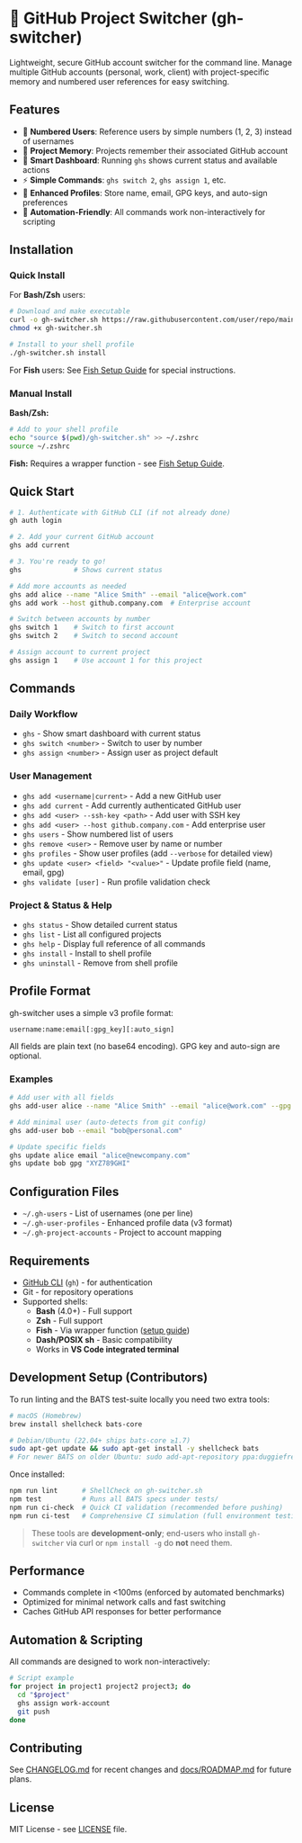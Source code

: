 # 🎯 GitHub Project Switcher (gh-switcher)

Lightweight, secure GitHub account switcher for the command line. Manage multiple GitHub accounts (personal, work, client) with project-specific memory and numbered user references for easy switching.

## Features

- 🔢 **Numbered Users**: Reference users by simple numbers (1, 2, 3) instead of usernames
- 📁 **Project Memory**: Projects remember their associated GitHub account
- 🎯 **Smart Dashboard**: Running `ghs` shows current status and available actions
- ⚡ **Simple Commands**: `ghs switch 2`, `ghs assign 1`, etc.
- 🔐 **Enhanced Profiles**: Store name, email, GPG keys, and auto-sign preferences
- 🤖 **Automation-Friendly**: All commands work non-interactively for scripting

## Installation

### Quick Install

For **Bash/Zsh** users:
```bash
# Download and make executable
curl -o gh-switcher.sh https://raw.githubusercontent.com/user/repo/main/gh-switcher.sh
chmod +x gh-switcher.sh

# Install to your shell profile
./gh-switcher.sh install
```

For **Fish** users: See [Fish Setup Guide](docs/FISH_SETUP.md) for special instructions.

### Manual Install

**Bash/Zsh:**
```bash
# Add to your shell profile
echo "source $(pwd)/gh-switcher.sh" >> ~/.zshrc
source ~/.zshrc
```

**Fish:** Requires a wrapper function - see [Fish Setup Guide](docs/FISH_SETUP.md).

## Quick Start

```bash
# 1. Authenticate with GitHub CLI (if not already done)
gh auth login

# 2. Add your current GitHub account
ghs add current

# 3. You're ready to go!
ghs             # Shows current status

# Add more accounts as needed
ghs add alice --name "Alice Smith" --email "alice@work.com"
ghs add work --host github.company.com  # Enterprise account

# Switch between accounts by number
ghs switch 1    # Switch to first account
ghs switch 2    # Switch to second account

# Assign account to current project
ghs assign 1    # Use account 1 for this project
```

## Commands

### Daily Workflow

- `ghs` - Show smart dashboard with current status
- `ghs switch <number>` - Switch to user by number
- `ghs assign <number>` - Assign user as project default

### User Management

- `ghs add <username|current>` - Add a new GitHub user
- `ghs add current` - Add currently authenticated GitHub user
- `ghs add <user> --ssh-key <path>` - Add user with SSH key
- `ghs add <user> --host github.company.com` - Add enterprise user
- `ghs users` - Show numbered list of users
- `ghs remove <user>` - Remove user by name or number
- `ghs profiles` - Show user profiles (add `--verbose` for detailed view)
- `ghs update <user> <field> "<value>"` - Update profile field (name, email, gpg)
- `ghs validate [user]` - Run profile validation check

### Project & Status & Help

- `ghs status` - Show detailed current status
- `ghs list` - List all configured projects
- `ghs help` - Display full reference of all commands
- `ghs install` - Install to shell profile
- `ghs uninstall` - Remove from shell profile

## Profile Format

gh-switcher uses a simple v3 profile format:

```
username:name:email[:gpg_key][:auto_sign]
```

All fields are plain text (no base64 encoding). GPG key and auto-sign are optional.

### Examples

```bash
# Add user with all fields
ghs add-user alice --name "Alice Smith" --email "alice@work.com" --gpg "ABC123DEF" --auto-sign true

# Add minimal user (auto-detects from git config)
ghs add-user bob --email "bob@personal.com"

# Update specific fields
ghs update alice email "alice@newcompany.com"
ghs update bob gpg "XYZ789GHI"
```

## Configuration Files

- `~/.gh-users` - List of usernames (one per line)
- `~/.gh-user-profiles` - Enhanced profile data (v3 format)
- `~/.gh-project-accounts` - Project to account mapping

## Requirements

- [GitHub CLI](https://cli.github.com/) (`gh`) - for authentication
- Git - for repository operations
- Supported shells:
  - **Bash** (4.0+) - Full support
  - **Zsh** - Full support
  - **Fish** - Via wrapper function ([setup guide](docs/FISH_SETUP.md))
  - **Dash/POSIX sh** - Basic compatibility
  - Works in **VS Code integrated terminal**

## Development Setup (Contributors)

To run linting and the BATS test-suite locally you need two extra tools:

```bash
# macOS (Homebrew)
brew install shellcheck bats-core

# Debian/Ubuntu (22.04+ ships bats-core ≥1.7)
sudo apt-get update && sudo apt-get install -y shellcheck bats
# For newer BATS on older Ubuntu: sudo add-apt-repository ppa:duggiefresh/bats && sudo apt-get install bats-core
```

Once installed:

```bash
npm run lint      # ShellCheck on gh-switcher.sh
npm test          # Runs all BATS specs under tests/
npm run ci-check  # Quick CI validation (recommended before pushing)
npm run ci-test   # Comprehensive CI simulation (full environment testing)
```

> These tools are **development-only**; end-users who install `gh-switcher` via
> curl or `npm install -g` do **not** need them.

## Performance

- Commands complete in <100ms (enforced by automated benchmarks)
- Optimized for minimal network calls and fast switching
- Caches GitHub API responses for better performance

## Automation & Scripting

All commands are designed to work non-interactively:

```bash
# Script example
for project in project1 project2 project3; do
  cd "$project"
  ghs assign work-account
  git push
done
```

## Contributing

See [CHANGELOG.md](CHANGELOG.md) for recent changes and [docs/ROADMAP.md](docs/ROADMAP.md) for future plans.

## License

MIT License - see [LICENSE](LICENSE) file.
